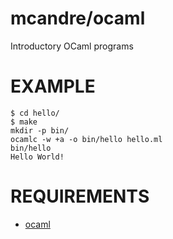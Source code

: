 # mcandre/ocaml

Introductory OCaml programs

# EXAMPLE

```
$ cd hello/
$ make
mkdir -p bin/
ocamlc -w +a -o bin/hello hello.ml
bin/hello
Hello World!
```

# REQUIREMENTS

* [ocaml](http://caml.inria.fr/)
